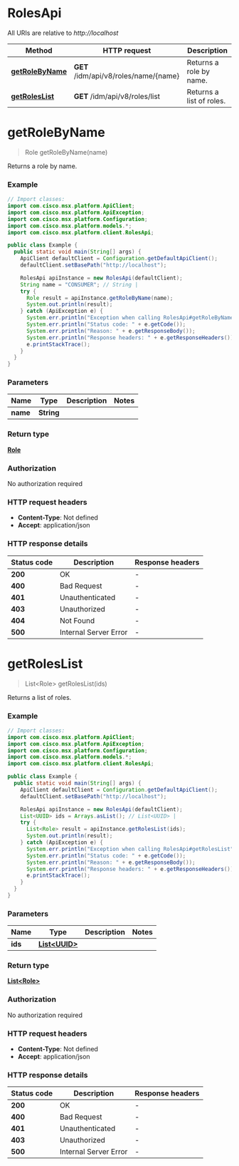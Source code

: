 # RolesApi

All URIs are relative to *http://localhost*

Method | HTTP request | Description
------------- | ------------- | -------------
[**getRoleByName**](RolesApi.md#getRoleByName) | **GET** /idm/api/v8/roles/name/{name} | Returns a role by name.
[**getRolesList**](RolesApi.md#getRolesList) | **GET** /idm/api/v8/roles/list | Returns a list of roles.


<a name="getRoleByName"></a>
# **getRoleByName**
> Role getRoleByName(name)

Returns a role by name.

### Example
```java
// Import classes:
import com.cisco.msx.platform.ApiClient;
import com.cisco.msx.platform.ApiException;
import com.cisco.msx.platform.Configuration;
import com.cisco.msx.platform.models.*;
import com.cisco.msx.platform.client.RolesApi;

public class Example {
  public static void main(String[] args) {
    ApiClient defaultClient = Configuration.getDefaultApiClient();
    defaultClient.setBasePath("http://localhost");

    RolesApi apiInstance = new RolesApi(defaultClient);
    String name = "CONSUMER"; // String | 
    try {
      Role result = apiInstance.getRoleByName(name);
      System.out.println(result);
    } catch (ApiException e) {
      System.err.println("Exception when calling RolesApi#getRoleByName");
      System.err.println("Status code: " + e.getCode());
      System.err.println("Reason: " + e.getResponseBody());
      System.err.println("Response headers: " + e.getResponseHeaders());
      e.printStackTrace();
    }
  }
}
```

### Parameters

Name | Type | Description  | Notes
------------- | ------------- | ------------- | -------------
 **name** | **String**|  |

### Return type

[**Role**](Role.md)

### Authorization

No authorization required

### HTTP request headers

 - **Content-Type**: Not defined
 - **Accept**: application/json

### HTTP response details
| Status code | Description | Response headers |
|-------------|-------------|------------------|
**200** | OK |  -  |
**400** | Bad Request |  -  |
**401** | Unauthenticated |  -  |
**403** | Unauthorized |  -  |
**404** | Not Found |  -  |
**500** | Internal Server Error |  -  |

<a name="getRolesList"></a>
# **getRolesList**
> List&lt;Role&gt; getRolesList(ids)

Returns a list of roles.

### Example
```java
// Import classes:
import com.cisco.msx.platform.ApiClient;
import com.cisco.msx.platform.ApiException;
import com.cisco.msx.platform.Configuration;
import com.cisco.msx.platform.models.*;
import com.cisco.msx.platform.client.RolesApi;

public class Example {
  public static void main(String[] args) {
    ApiClient defaultClient = Configuration.getDefaultApiClient();
    defaultClient.setBasePath("http://localhost");

    RolesApi apiInstance = new RolesApi(defaultClient);
    List<UUID> ids = Arrays.asList(); // List<UUID> | 
    try {
      List<Role> result = apiInstance.getRolesList(ids);
      System.out.println(result);
    } catch (ApiException e) {
      System.err.println("Exception when calling RolesApi#getRolesList");
      System.err.println("Status code: " + e.getCode());
      System.err.println("Reason: " + e.getResponseBody());
      System.err.println("Response headers: " + e.getResponseHeaders());
      e.printStackTrace();
    }
  }
}
```

### Parameters

Name | Type | Description  | Notes
------------- | ------------- | ------------- | -------------
 **ids** | [**List&lt;UUID&gt;**](UUID.md)|  |

### Return type

[**List&lt;Role&gt;**](Role.md)

### Authorization

No authorization required

### HTTP request headers

 - **Content-Type**: Not defined
 - **Accept**: application/json

### HTTP response details
| Status code | Description | Response headers |
|-------------|-------------|------------------|
**200** | OK |  -  |
**400** | Bad Request |  -  |
**401** | Unauthenticated |  -  |
**403** | Unauthorized |  -  |
**500** | Internal Server Error |  -  |

